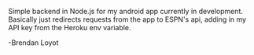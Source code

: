 Simple backend in Node.js for my android app currently in development.
Basically just redirects requests from the app to ESPN's api,
adding in my API key from the Heroku env variable.

-Brendan Loyot
